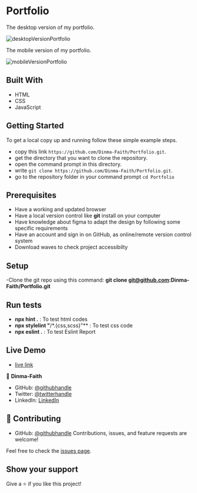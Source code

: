 # Portfolio

The desktop version of my portfolio.


![desktopVersionPortfolio](https://user-images.githubusercontent.com/69027469/166692967-7b71c0e3-1a8f-40e0-8679-2047dd3c7034.jpeg)


The mobile version of my portfolio. 

![mobileVersionPortfolio](https://user-images.githubusercontent.com/69027469/166693647-0b29c1be-3e5e-4f37-b4c2-c593d55c769c.jpeg)




## Built With

- HTML
- CSS
- JavaScript

## Getting Started

To get a local copy up and running follow these simple example steps.

- copy this link `https://github.com/Dinma-Faith/Portfolio.git`.
- get the directory that you want to clone the repository.
- open the command prompt in this directory.
- write `git clone https://github.com/Dinma-Faith/Portfolio.git`.
- go to the repository folder in your command prompt `cd Portfolio`


## Prerequisites

- Have a working and updated browser
- Have a local version control like **git** install on your computer
- Have knowledge about figma to adapt the design by following some specific requirements
- Have an account and sign in on GitHub, as  online/remote version control system
- Download waves to check project accessibilty

## Setup

-Clone the git repo using this command: **git clone git@github.com:Dinma-Faith/Portfolio.git**

## Run tests

- **npx hint .** : To test html codes
- **npx stylelint "**/\*.{css,scss}"\*\* : To test css code
- **npx eslint .** : To test Eslint Report

## Live Demo
- [live link](https://dinma-faith.github.io/Dinma-Portfolio.github.io/)

👤 **Dinma-Faith**

- GitHub: [@githubhandle](https://github.com/Dinma-Faith)
- Twitter: [@twitterhandle](https://twitter.com/paul_dinma)
- LinkedIn: [LinkedIn](https://linkedin.com/in/chidinma-faith)


## 🤝 Contributing

- GitHub: [@githubhandle](https://github.com/abiodunraheem)
Contributions, issues, and feature requests are welcome!

Feel free to check the [issues page](../../issues/).

## Show your support

Give a ⭐️ if you like this project!


